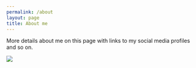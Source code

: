 ```yaml
---
permalink: /about
layout: page
title: About me
---
```


More details about me on this page with links to my social media profiles and so on.

![](https://media.licdn.com/dms/image/D4D03AQE3QaqzVSckoQ/profile-displayphoto-shrink_400_400/0/1684738539173?e=1725494400&v=beta&t=gh5U-WIQASfhrxuBvZb_kK0m9Wfa5bpFEHP3S6X9VVo)